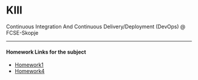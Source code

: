 # KIII
Continuous Integration And Continuous Delivery/Deployment (DevOps) @ FCSE-Skopje
<hr>

<h4>Homework Links for the subject</h4>
<ul>
  <li><a href="https://github.com/stefantagarski/KIII-1">Homework1</a></li>
  <li><a href="https://github.com/stefantagarski/kiii-jenkins">Homework4</a></li>
</ul>
